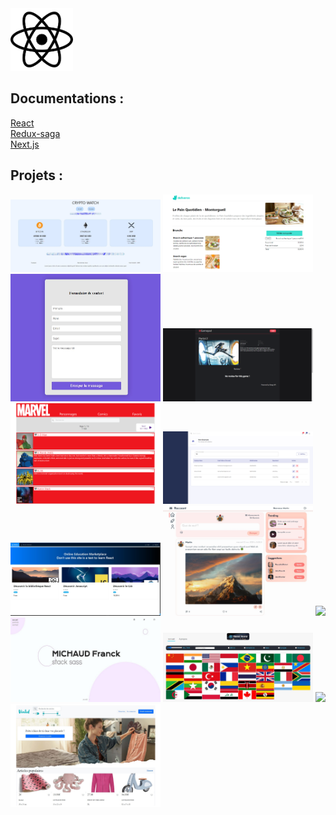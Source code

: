 <img src="https://github.com/frmi2018/frmi2018/blob/main/assets/logos/react.png"  width="100" height=auto>

## Documentations :

[React](https://fr.reactjs.org/)  
[Redux-saga](https://redux-saga.js.org/)  
[Next.js](https://nextjs.org/)

## Projets :

[<img src="https://github.com/frmi2018/react/blob/main/front/crypto-watch/crypto.jpg" width="240" height=auto>](https://github.com/frmi2018/react/tree/main/front/crypto-watch)
[<img src="https://raw.githubusercontent.com/frmi2018/react/main/front/deliveroo/src/deliveroo.PNG" width="240" height=auto>](https://github.com/frmi2018/react/tree/main/front/deliveroo)
[<img src="https://raw.githubusercontent.com/frmi2018/react/main/front/form/simple-form.JPG" width="240" height=auto>](https://github.com/frmi2018/react/tree/main/front/form)
[<img src="https://raw.githubusercontent.com/frmi2018/gamepad/main/screen.png" width="240" height=auto>](https://github.com/frmi2018/react/tree/main/front/gamepad)
[<img src="https://raw.githubusercontent.com/frmi2018/frmi-marvel-api/main/src/assets/images/marvel.png" width="240" height=auto>](https://github.com/frmi2018/react/tree/main/front/marvel)
[<img src="https://github.com/frmi2018/react/blob/main/front/material-ui-tutorial/Screen.png" width="240" height=auto>](https://github.com/frmi2018/react/tree/main/front/material-ui-tutorial)
[<img src="https://github.com/frmi2018/react/blob/main/front/monkey/monkey1.jpg" width="240" height=auto>](https://github.com/frmi2018/react/tree/main/front/monkey)
[<img src="https://raw.githubusercontent.com/frmi2018/react/main/front/racoont/public/img/screenshot.jpg" width="240" height=auto>](https://github.com/frmi2018/react/tree/main/front/racoont)
[<img src="https://camo.githubusercontent.com/8a72a23e62b35e30a8290515356fc63b699ec6b5287b5188ab8fd6fb505c7ace/687474703a2f2f6d6963686175646672616e636b2e6f76682f77702d636f6e74656e742f75706c6f6164732f323032312f30352f7369676e75702e706e673f7261773d74727565" width="240" height=auto>](https://github.com/frmi2018/react/tree/main/front/react-simple-form)
[<img src="https://github.com/frmi2018/react/blob/main/front/react-vitrine/vitrine.jpg" width="240" height=auto>](https://github.com/frmi2018/react/tree/main/front/react-vitrine)
[<img src="https://github.com/frmi2018/react/blob/main/front/react-world/country.JPG" width="240" height=auto>](https://github.com/frmi2018/react/tree/main/front/react-world)
[<img src="https://encrypted-tbn0.gstatic.com/images?q=tbn:ANd9GcR-126PZM2PxRcL02ge4S_Ip71M15bqlDA7CRDMjOmoSGoDBoOPT_iDcFsc-Y1yXsVXlIg&usqp=CAU" width="240" height=auto>](https://github.com/frmi2018/react/tree/main/front/register-aws-ses)
[<img src="https://github.com/frmi2018/react/blob/main/front/vinted/vinted-picture-1.jpg" width="240" height=auto>](https://github.com/frmi2018/react/tree/main/front/vinted)
